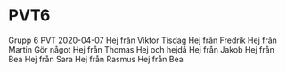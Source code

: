 # PVT6
Grupp 6 PVT
2020-04-07
Hej från Viktor
Tisdag
Hej från Fredrik
Hej från Martin
Gör något
Hej från Thomas
Hej och hejdå
Hej från Jakob
Hej från Bea
Hej från Sara
Hej från Rasmus
Hej från Bea



